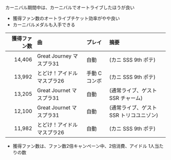 <!-- -*- coding: utf-8-unix -*- -->
カーニバル期間中は、カーニバルでオートライブしたほうが良い
- 獲得ファン数のオートライブチケット効率がやや良い
- カーニバルメダルも入手できる

| 獲得ファン数 | 曲 | プレイ | 摘要 |
| --: | :-- | :-- | :-- |
| 14,406 | Great Journey マスプラ31 | 自動 | (カニ SSS 9th ポテ) |
| 13,992 | とどけ！アイドル マスプラ26 | 手動 Cコンボ | (カニ SSS 9th ポテ) |
| 13,205 | Great Journet マスプラ31 | 自動 | (通常ライブ、ゲスト SSR チャーム) |
| 12,100 | Great Journet マスプラ31 | 自動  | (通常ライブ、ゲスト SSR トリコユニゾン) |
| 11,982 | とどけ！アイドル マスプラ26 | 自動 | (カニ SSS 9th ポテ) |

- 獲得ファン数は、ファン数2倍キャンペーン中、2倍消費、アイドル 1人当たりの数